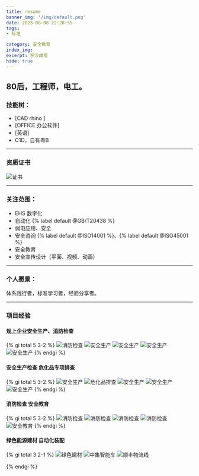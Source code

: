 ```yaml
---
title: resume
banner_img: '/img/default.png'
date: 2023-08-08 22:28:55
tags:
- 标准

category: 安全教育
index_img:
excerpt: 积沙成塔
hide: true
---
```

80后，工程师，电工。
---
### 技能树：
- [CAD rhino ] 
- [OFFICE 办公软件]
- [英语]
- C1D，自有粤B
---
### 资质证书

![证书](/img/cet.png)

---

### 关注范围：

- EHS 数字化
- 自动化  {% label default @GB/T20438  %}
- 弱电应用、安全
- 安全咨询  {% label default @ISO14001  %}、{% label default @ISO45001  %}
- 安全教育
- 安全宣传设计（平面、视频、动画）
---

###  个人愿景：

体系践行者，标准学习者，经验分享者。

---
### 项目经验

#### 规上企业安全生产、消防检查

{% gi total 5 3-2 %}
  ![消防检查](/img/xm020.png)
  ![安全生产](/img/xm016.png)
  ![安全生产](/img/xm022.png)
  ![安全生产](/img/xm018.png)
  ![安全生产](/img/xm019.png)
{% endgi %}

#### 安全生产检查 危化品专项排查

{% gi total 5 3-2 %}
  ![安全生产](/img/xm010.png)
  ![危化品排查](/img/xm011.png)
  ![安全生产](/img/xm012.png)
  ![安全生产](/img/xm013.png)  ![安全生产](/img/xm014.png)
{% endgi %}

#### 消防检查 安全教育

{% gi total 5 3-2 %}
  ![消防检查](/img/xm003.png)
  ![消防检查](/img/xm005.png)
  ![消防检查](/img/xm001.png)
  ![消防检查](/img/xm004.png)
  ![安全教育](/img/xm002.png)
{% endgi %}

#### 绿色能源建材 自动化装配
{% gi total 3 2-1 %}
  ![绿色建材](/img/xm009.png)
  ![中集智能车](/img/xm007.png)
  ![顺丰物流线](/img/xm008.png)

{% endgi %}

 


